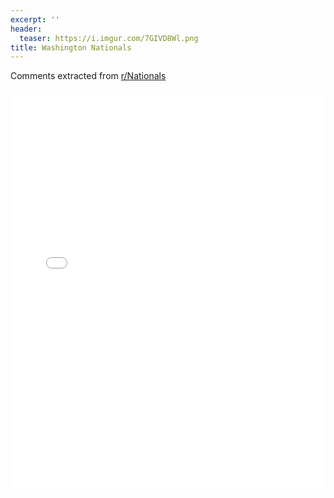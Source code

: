 ```yaml
---
excerpt: ''
header:
  teaser: https://i.imgur.com/7GIVD8Wl.png
title: Washington Nationals
---
```


Comments extracted from [r/Nationals](https://reddit.com/r/Nationals)
<iframe id="igraph" scrolling="no" style="border:none;" seamless="seamless" src="/plots/MLB/WSN.html" height="640" width="100%"></iframe>